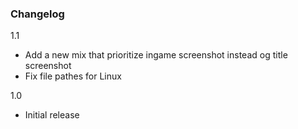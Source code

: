 ### Changelog
1.1
- Add a new mix that prioritize ingame screenshot instead og title screenshot
- Fix file pathes for Linux

1.0
- Initial release
